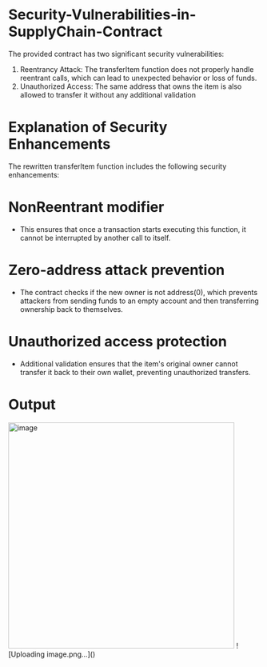 # Security-Vulnerabilities-in-SupplyChain-Contract
The provided contract has two significant security vulnerabilities:
1. Reentrancy Attack: The transferItem function does not properly handle reentrant calls, which can lead to unexpected behavior or loss of funds.
2. Unauthorized Access: The same address that owns the item is also allowed to transfer it without any additional validation
# Explanation of Security Enhancements
The rewritten transferItem function includes the following security enhancements:
# NonReentrant modifier
  - This ensures that once a transaction starts executing this function, it cannot be interrupted by another call to itself.
#	Zero-address attack prevention
  - The contract checks if the new owner is not address(0), which prevents attackers from sending funds to an empty account and then transferring ownership back to themselves.
#	Unauthorized access protection
- Additional validation ensures that the item's original owner cannot transfer it back to their own wallet, preventing unauthorized transfers.
# Output

<img width="452" alt="image" src="https://github.com/user-attachments/assets/fd23605c-68e3-4332-918b-d21e283490c1">
![Uploading image.png…]()

